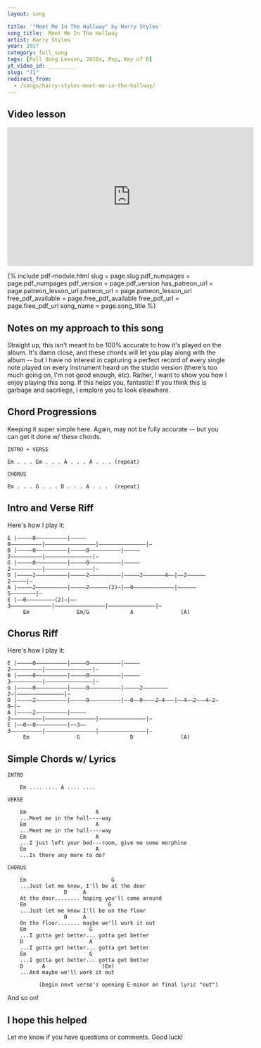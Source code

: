 ```yaml
---
layout: song

title: '"Meet Me In The Hallway" by Harry Styles'
song_title:  Meet Me In The Hallway
artist: Harry Styles
year: 2017
category: full_song
tags: [Full Song Lesson, 2010s, Pop, Key of D]
yt_video_id: _________
slug: "71"
redirect_from:
  - /songs/harry-styles-meet-me-in-the-hallway/
---
```


## Video lesson

<iframe width="560" height="315" src="https://www.youtube.com/embed/tMXlgiGSHr4?showinfo=0" frameborder="0" allowfullscreen></iframe>




{% include pdf-module.html slug = page.slug pdf_numpages = page.pdf_numpages pdf_version = page.pdf_version has_patreon_url = page.patreon_lesson_url patreon_url = page.patreon_lesson_url free_pdf_available = page.free_pdf_available free_pdf_url = page.free_pdf_url song_name = page.song_title %}


## Notes on my approach to this song

Straight up, this isn't meant to be 100% accurate to how it's played on the album. It's damn close, and these chords will let you play along with the album -- but I have no interest in capturing a perfect record of every single note played on every instrument heard on the studio version (there's too much going on, I'm not good enough, etc). Rather, I want to show you how I enjoy playing this song. If this helps you, fantastic! If you think this is garbage and sacrilege, I emplore you to look elsewhere.


## Chord Progressions

Keeping it super simple here. Again, may not be fully accurate -- but you can get it done w/ these chords.

    INTRO + VERSE

    Em . . . Em . . . A . . . A . . . (repeat)

    CHORUS

    Em . . . G . . . D . . . A . . .  (repeat)


## Intro and Verse Riff

Here's how I play it:

    E |–––––0––––––––––|–––––0––––––––––|––––––––––––––––|–––––––––––––––|–
    B |–––––0––––––––––|–––––0––––––––––|–––––2––––––––––|–––––––––––––––|–
    G |–––––0––––––––––|–––––0––––––––––|–––––2––––––––––|–––––––––––––––|–
    D |–––––2––––––––––|–––––2––––––––––|–––––2–––––––4––|––2––––––2–––––|–
    A |–––––2––––––––––|–––––2––––––(2)–|––0–––––––––––––|––––––5––––––––|–
    E |––0–––––––––(2)–|––3–––––––––––––|––––––––––––––––|–––––––––––––––|–
         Em               Em/G             A               (A)

## Chorus Riff

Here's how I play it:

    E |–––––0––––––––––|–––––0––––––––––|–––––2––––––––––|–––––––––––––––|–
    B |–––––0––––––––––|–––––0––––––––––|–––––3––––––––––|–––––––––––––––|–
    G |–––––0––––––––––|–––––0––––––––––|–––––2––––––––2–|–––––––––––––––|–
    D |–––––2––––––––––|–––––0––––––––––|––0––0––––2–4–––|––4––2–––4–2–0–|–
    A |–––––2––––––––––|–––––2––––––––––|––––––––––––––––|–––––––––––––––|–
    E |––0––0––––––––––|––3––3––––––––––|––––––––––––––––|–––––––––––––––|–
         Em               G                D               (A)

## Simple Chords w/ Lyrics

    INTRO

        Em .... .... A .... ....

    VERSE

        Em                      A
        ...Meet me in the hall----way
        Em                      A
        ...Meet me in the hall----way
        Em                      A
        ...I just left your bed---room, give me some morphine
        Em                      A
        ...Is there any more to do?

    CHORUS

        Em                           G
        ...Just let me know, I'll be at the door
                      D     A
        At the door........ hoping you'll come around
        Em                          G
        ...Just let me know I'll be on the floor
                      D     A
        On the floor....... maybe we'll work it out
        Em                    G
        ...I gotta get better... gotta get better
        D                     A
        ...I gotta get better... gotta get better
        Em                    G
        ...I gotta get better... gotta get better
        D      A                  (Em)
        ...And maybe we'll work it out

              (begin next verse's opening E-minor on final lyric "out")

And so on!

## I hope this helped

Let me know if you have questions or comments. Good luck!
